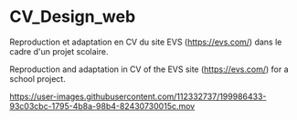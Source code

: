 # CV_Design_web

Reproduction et adaptation en CV du site EVS (https://evs.com/) dans le cadre d'un projet scolaire.

Reproduction and adaptation in CV of the EVS site (https://evs.com/) for a school project.


https://user-images.githubusercontent.com/112332737/199986433-93c03cbc-1795-4b8a-98b4-82430730015c.mov


